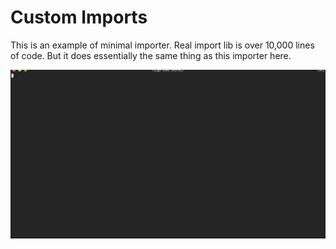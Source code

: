 # Custom Imports

This is an example of minimal importer.  Real import lib is over 10,000 lines of code.
But it does essentially the same thing as this importer here.

![demo](https://github.com/vladistan/slides-python-imports-talk/blob/master/images/my_import.gif)
